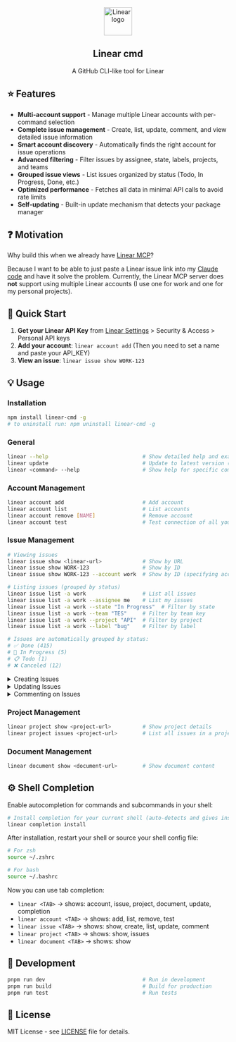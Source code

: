 <div align="center">
<a href="https://linear.app" target="_blank" rel="noopener noreferrer">
  <img width="64" src="https://raw.githubusercontent.com/linear/linear/master/docs/logo.svg" alt="Linear logo">
</a>
<h2>Linear cmd</h2>
<p>A GitHub CLI-like tool for Linear</p>
</div>



## :star: Features

- **Multi-account support** - Manage multiple Linear accounts with per-command selection
- **Complete issue management** - Create, list, update, comment, and view detailed issue information
- **Smart account discovery** - Automatically finds the right account for issue operations
- **Advanced filtering** - Filter issues by assignee, state, labels, projects, and teams
- **Grouped issue views** - List issues organized by status (Todo, In Progress, Done, etc.)
- **Optimized performance** - Fetches all data in minimal API calls to avoid rate limits
- **Self-updating** - Built-in update mechanism that detects your package manager

## :question: Motivation

Why build this when we already have [Linear MCP](https://linear.app/docs/mcp)?

Because I want to be able to just paste a Linear issue link into my [Claude code](https://www.anthropic.com/claude-code) and have it solve the problem. Currently, the Linear MCP server does **not** support using multiple Linear accounts (I use one for work and one for my personal projects).

## :rocket: Quick Start

1. **Get your Linear API Key** from [Linear Settings](https://linear.app/settings) > Security & Access > Personal API keys
2. **Add your account**: `linear account add` (Then you need to set a name and paste your API_KEY)
3. **View an issue**: `linear issue show WORK-123`

## :bulb: Usage

### Installation

```bash
npm install linear-cmd -g
# to uninstall run: npm uninstall linear-cmd -g
```

### General

```bash
linear --help                              # Show detailed help and examples
linear update                              # Update to latest version (auto-detects npm/yarn/pnpm)
linear <command> --help                    # Show help for specific command
```

### Account Management

```bash
linear account add                         # Add account
linear account list                        # List accounts
linear account remove [NAME]               # Remove account 
linear account test                        # Test connection of all your accounts
```

### Issue Management

```bash
# Viewing issues
linear issue show <linear-url>             # Show by URL
linear issue show WORK-123                 # Show by ID
linear issue show WORK-123 --account work  # Show by ID (specifying account)

# Listing issues (grouped by status)
linear issue list -a work                  # List all issues
linear issue list -a work --assignee me    # List my issues
linear issue list -a work --state "In Progress"  # Filter by state
linear issue list -a work --team "TES"     # Filter by team key
linear issue list -a work --project "API"  # Filter by project
linear issue list -a work --label "bug"    # Filter by label

# Issues are automatically grouped by status:
# ✅ Done (415)
# 🔄 In Progress (5)
# 📋 Todo (1)
# ❌ Canceled (12)
```

<details>
<summary>Creating Issues</summary>
</br>


```bash
# Interactive mode (prompts for missing fields)
linear issue create --account work

# Direct mode with flags
linear issue create --account work \
  --title "Issue title" \
  --description "Issue description" \
  --priority 2 \
  --label "bug" \
  --team "TEAM" \
  --project "Project Name" \
  --assignee "user@example.com"
```

</details>

<details>
<summary>Updating Issues</summary>
</br>

```bash
# Interactive mode (choose what to update)
linear issue update WORK-123

# Direct mode with flags
linear issue update WORK-123 \
  --title "New title" \
  --description "New description" \
  --state "In Progress" \
  --assignee "user@example.com" \
  --priority 1 \
  --add-label "urgent" \
  --remove-label "low-priority"
```

</details>

<details>
<summary>Commenting on Issues</summary>
</br>

```bash
# Interactive mode (prompts for comment)
linear issue comment WORK-123

# Direct mode with comment text
linear issue comment WORK-123 "This is my comment"
```

</details>

### Project Management

```bash
linear project show <project-url>          # Show project details
linear project issues <project-url>        # List all issues in a project
```

### Document Management

```bash
linear document show <document-url>        # Show document content
```

## :gear: Shell Completion

Enable autocompletion for commands and subcommands in your shell:

```bash
# Install completion for your current shell (auto-detects and gives instructions)
linear completion install
```

After installation, restart your shell or source your shell config file:

```bash
# For zsh
source ~/.zshrc

# For bash  
source ~/.bashrc
```

Now you can use tab completion:
- `linear <TAB>` → shows: account, issue, project, document, update, completion
- `linear account <TAB>` → shows: add, list, remove, test
- `linear issue <TAB>` → shows: show, create, list, update, comment
- `linear project <TAB>` → shows: show, issues
- `linear document <TAB>` → shows: show

## :wrench: Development

```bash
pnpm run dev                               # Run in development
pnpm run build                             # Build for production
pnpm run test                              # Run tests
```

## :scroll: License

MIT License - see [LICENSE](LICENSE) file for details.
